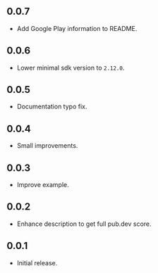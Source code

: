 ## 0.0.7

* Add Google Play information to README.

## 0.0.6

* Lower minimal sdk version to `2.12.0`.

## 0.0.5

* Documentation typo fix.

## 0.0.4

* Small improvements.

## 0.0.3

* Improve example.

## 0.0.2

* Enhance description to get full pub.dev score.

## 0.0.1

* Initial release.
